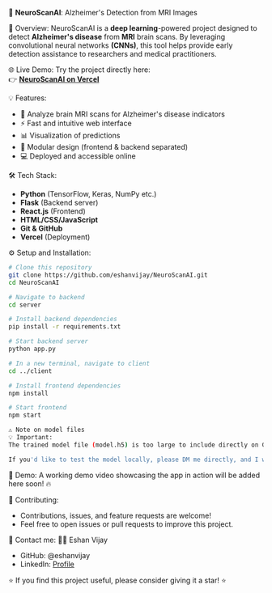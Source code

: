 🧠 **NeuroScanAI**: Alzheimer's Detection from MRI Images

🚀 Overview:
NeuroScanAI is a **deep learning**-powered project designed to detect **Alzheimer's disease** from **MRI** brain scans. By leveraging convolutional neural networks **(CNNs)**, this tool helps provide early detection assistance to researchers and medical practitioners.

🌐 Live Demo:
Try the project directly here:  
👉 **[NeuroScanAI on Vercel](http://neuroscanai-theta.vercel.app)**

💡 Features:

- 🏥 Analyze brain MRI scans for Alzheimer's disease indicators
- ⚡ Fast and intuitive web interface
- 📊 Visualization of predictions
- 🧬 Modular design (frontend & backend separated)
- 💻 Deployed and accessible online

🛠️ Tech Stack:

- **Python** (TensorFlow, Keras, NumPy etc.)
- **Flask** (Backend server)
- **React.js** (Frontend)
- **HTML/CSS/JavaScript**
- **Git & GitHub**
- **Vercel** (Deployment)

⚙️ Setup and Installation:

``` bash 
# Clone this repository
git clone https://github.com/eshanvijay/NeuroScanAI.git
cd NeuroScanAI

# Navigate to backend
cd server

# Install backend dependencies
pip install -r requirements.txt

# Start backend server
python app.py

# In a new terminal, navigate to client
cd ../client

# Install frontend dependencies
npm install

# Start frontend
npm start

⚠️ Note on model files
💡 Important:
The trained model file (model.h5) is too large to include directly on GitHub (over 100 MB).

If you'd like to test the model locally, please DM me directly, and I will share the file (Google Drive link or other preferred method).
``` 

🎥 Demo:
A working demo video showcasing the app in action will be added here soon! 🔥

🤝 Contributing:
- Contributions, issues, and feature requests are welcome!
- Feel free to open issues or pull requests to improve this project.

💬 Contact me:
👨‍💻 Eshan Vijay
- GitHub: @eshanvijay
- LinkedIn: [Profile](www.linkedin.com/in/eshanvijay)

⭐️ If you find this project useful, please consider giving it a star! ⭐️
